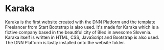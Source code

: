 # Karaka
Karaka is the first website created with the DNN Platform and the template Freelancer from Start Bootstrap is also used. It's made for Karaka which is a fictive company based in the beautiful city of Bled in awesome Slovenia. Karaka itself is written in HTML, CSS, JavaScript and Bootstrap is also used. The DNN Platform is lastly installed onto the website folder.